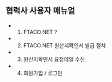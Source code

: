 
## 협력사 사용자 매뉴얼 
* 1. FTACO.NET ? 
* 2. FTACO.NET 원산지확인서 발급 절차 
* 3. 원산지확인서 요청메일 수신
* 4. 회원가입 / 로그인

